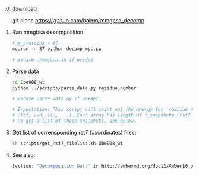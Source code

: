 0. download

    git clone https://github.com/hainm/mmgbsa_decomp

1. Run mmgbsa decomposition

    ```bash
    # n_proteins = 87
    mpirun -n 87 python decomp_mpi.py

    # update ./mmgbsa.in if needed
    ```

2. Parse data

    ```bash
    cd 1be908_wt
    python ../scripts/parse_data.py residue_number
    
    # update parse_data.py if needed

    # Expectation: This script will print out the energy for `residue_number` for each component
    # (tot, vwd, eel, ...). Each array has length of n_snapshots (rst7 files)
    # to get a list of those snatshots, see below.
    ```

3. Get list of corrensponding rst7 (coordinates) files:
    
    ```bash
    sh scripts/get_rst7_filelist.sh 1be908_wt
    ```

4. See also:

    ```bash
    Section: "Decomposition Data" in http://ambermd.org/doc12/Amber16.pdf (page 675)
    ```
